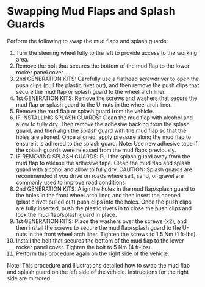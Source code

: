 # Swapping Mud Flaps and Splash Guards

Perform the following to swap the mud flaps and splash guards:
1. Turn the steering wheel fully to the left to provide access to the working area.
2. Remove the bolt that secures the bottom of the mud flap to the lower rocker panel cover.
3. 2nd GENERATION KITS: Carefully use a flathead screwdriver to open the push clips (pull the plastic rivet out), and then remove the push clips that secure the mud flap or splash guard to the wheel arch liner.
4. 1st GENERATION KITS: Remove the screws and washers that secure the mud flap or splash guard to the U-nuts in the wheel arch liner.
5. Remove the mud flap or splash guard from the vehicle.
6. IF INSTALLING SPLASH GUARDS: Clean the mud flap with alcohol and allow to fully dry. Then remove the adhesive backing from the splash guard, and then align the splash guard with the mud flap so that the holes are aligned. Once aligned, apply pressure along the mud flap to ensure it is adhered to the splash guard.
Note: Use new adhesive tape if the splash guards were released from the mud flaps previously.
7. IF REMOVING SPLASH GUARDS: Pull the splash guard away from the mud flap to release the adhesive tape. Clean the mud flap and splash guard with alcohol and allow to fully dry.
CAUTION: Splash guards are recommended if you drive on roads where salt, sand, or gravel are commonly used to improve road conditions.
8. 2nd GENERATION KITS: Align the holes in the mud flap/splash guard to the holes in the front wheel arch liner, and then insert the opened (plastic rivet pulled out) push clips into the holes. Once the push clips are fully inserted, push the plastic rivets in to close the push clips and lock the mud flap/splash guard in place.
9. 1st GENERATION KITS: Place the washers over the screws (x2), and then install the screws to secure the mud flap/splash guard to the U-nuts in the front wheel arch liner. Tighten the screws to 1.5 Nm (1 ft-lbs).
10. Install the bolt that secures the bottom of the mud flap to the lower rocker panel cover. Tighten the bolt to 5 Nm (4 ft-lbs).
11. Perform this procedure again on the right side of the vehicle.

Note: This procedure and illustrations detailed how to swap the mud flap and splash guard on the left side of the vehicle. Instructions for the right side are mirrored.